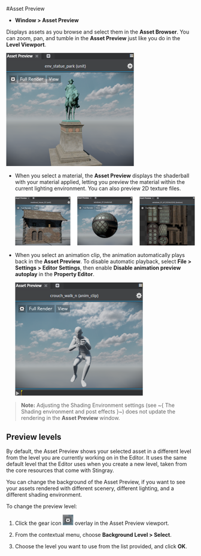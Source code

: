 #Asset Preview

- **Window > Asset Preview**

Displays assets as you browse and select them in the **Asset Browser**. You can zoom, pan, and tumble in the **Asset Preview** just like you do in the **Level Viewport**.

![](../../images/asset_preview_unit.png)

- When you select a material, the **Asset Preview** displays the shaderball with your material applied, letting you preview the material within the current lighting environment. You can also preview 2D texture files.

	![](../../images/comp_asset_preview.png)

- When you select an animation clip, the animation automatically plays back in the **Asset Preview**. To disable automatic playback, select **File > Settings > Editor Settings**, then enable **Disable animation preview autoplay** in the **Property Editor**.

	![](../../images/anim_clip_preview.png)

> **Note:** Adjusting the Shading Environment settings (see ~{ The Shading environment and post effects }~) does not update the rendering in the **Asset Preview**  window.

## Preview levels

By default, the Asset Preview shows your selected asset in a different level from the level you are currently working on in the Editor. It uses the same default level that the Editor uses when you create a new level, taken from the core resources that come with Stingray.

You can change the background of the Asset Preview, if you want to see your assets rendered with different scenery, different lighting, and a different shading environment.

To change the preview level:

1.    Click the gear icon ![](../../images/icon_assetPreview.png) overlay in the Asset Preview viewport.

1.    From the contextual menu, choose **Background Level > Select**.

1.    Choose the level you want to use from the list provided, and click **OK**.
